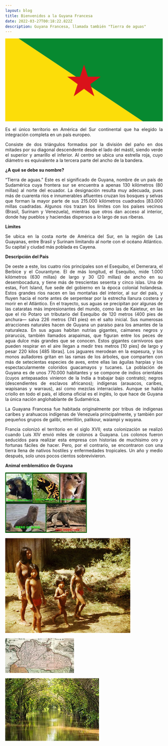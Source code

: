 ```yaml
---
layout: blog
title: Bienvenidos a la Guyana Francesa
date: 2022-03-27T00:18:22.822Z
description: Guyana Francesa, llamada también "Tierra de aguas"
---
```

![bandera de Guyana](../../../src/images/guyana-francesa.png)

<div style="text-align: justify">
Es el único territorio en América del Sur continental que ha elegido la integración completa en un país europeo.

Consiste de dos triángulos formados por la división del paño en dos mitades por su diagonal descendente desde el lado del mástil, siendo verde el superior y amarillo el inferior. Al centro se ubica una estrella roja, cuyo diámetro es equivalente a la tercera parte del ancho de la bandera.

**¿A qué se debe su nombre?**

“Tierra de aguas.” Este es el significado de Guyana, nombre de un país de Sudamérica cuya frontera sur se encuentra a apenas 130 kilómetros (80 millas) al norte del ecuador. La designación resulta muy adecuada, pues más de cuarenta ríos e innumerables afluentes cruzan los bosques y selvas que forman la mayor parte de sus 215.000 kilómetros cuadrados [83.000 millas cuadradas. Algunos ríos trazan los límites con los países vecinos (Brasil, Surinam y Venezuela), mientras que otros dan acceso al interior, donde hay pueblos y haciendas dispersos a lo largo de sus riberas.

**Límites**

Se ubica en la costa norte de América del Sur, en la región de Las Guayanas, entre Brasil y Surinam limitando al norte con el océano Atlántico. Su capital y ciudad más poblada es Cayena.

**Descripción del País**

De oeste a este, los cuatro ríos principales son el Esequibo, el Demerara, el Berbice y el Courantyne. El de más longitud, el Esequibo, mide 1.000 kilómetros (630 millas) de largo y 30 (20 millas) de ancho en su desembocadura, y tiene más de trescientas sesenta y cinco islas. Una de estas, Fort Island, fue sede del gobierno en la época colonial holandesa. Estos grandes ríos nacen en las montañas del interior, al sur del país, y fluyen hacia el norte antes de serpentear por la estrecha llanura costera y morir en el Atlántico. En el trayecto, sus aguas se precipitan por algunas de las cataratas más impresionantes del mundo, como las de Kaieteur, en las que el río Potaro un tributario del Esequibo de 120 metros (400 pies de anchura— salva 226 metros (741 pies) en el salto inicial.
Sus numerosas atracciones naturales hacen de Guyana un paraíso para los amantes de la naturaleza. En sus aguas habitan nutrias gigantes, caimanes negros y pirarucús, también llamados arapaimas, que figuran entre los peces de agua dulce más grandes que se conocen. Estos gigantes carnívoros que pueden respirar en el aire llegan a medir tres metros \[10 pies] de largo y pesar 220 kilos \[485 libras]. Los jaguares merodean en la espesura, y los monos aulladores gritan en las ramas de los árboles, que comparten con más de setecientas especies de aves, entre ellas las águilas harpías y los espectacularmente coloridos guacamayos y tucanes.
La población de Guyana es de unos 770.000 habitantes y se compone de indios orientales (cuyos antepasados vinieron de la India a trabajar bajo contrato); negros (descendientes de esclavos africanos); indígenas (arauacos, caribes, wapisanas y warraus), así como mezclas interraciales. Aunque se habla criollo en todo el país, el idioma oficial es el inglés, lo que hace de Guyana la única nación anglohablante de Sudamérica.

La Guayana Francesa fue habitada originalmente por tribus de indígenas caribes y arahuacos indígenas de Venezuela principalmente, y también por pequeños grupos de galibi, emerillón, palikour, waiampi y wayana.

Francia colonizó el territorio en el siglo XVII; esta colonización se realizó cuando Luis XIV envió miles de colonos a Guayana. Los colonos fueron seducidos para realizar esta empresa con historias de muchísimo oro y fortunas fáciles de hacer. Pero, por el contrario, se encontraron con una tierra llena de nativos hostiles y enfermedades tropicales. Un año y medio después, solo unos pocos cientos sobrevivieron.

**Animal emblemático de Guyana**

![Flora y fauna guyana](../../../src/images/florafaunaguyana.jpg)

![Familia Guyanesa](../../../src/images/guyane_0028.jpg)

![Mapa Guayana](../../../src/images/mapaguyana.jpg)

![Canal Roy Guyana](../../../src/images/canalroyguyana.jpg)